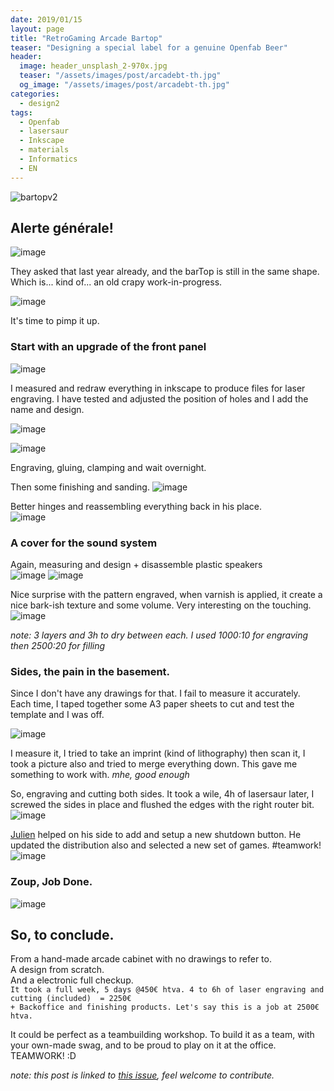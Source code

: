 ```yaml
---
date: 2019/01/15
layout: page
title: "RetroGaming Arcade Bartop"
teaser: "Designing a special label for a genuine Openfab Beer"
header:
  image: header_unsplash_2-970x.jpg
  teaser: "/assets/images/post/arcadebt-th.jpg"
  og_image: "/assets/images/post/arcadebt-th.jpg"
categories:
  - design2
tags:
  - Openfab
  - lasersaur
  - Inkscape
  - materials
  - Informatics
  - EN
---
```


![bartopv2](https://user-images.githubusercontent.com/12049360/51187850-01e2f180-18dd-11e9-9f76-1d9df48cb3f6.gif)

## Alerte générale! 
![image](https://user-images.githubusercontent.com/12049360/51194272-02828480-18eb-11e9-86dd-c8326ed798b2.png)

They asked that last year already, and the barTop is still in the same shape. Which is... kind of... an old crapy work-in-progress.  

![image](https://user-images.githubusercontent.com/12049360/50767774-6ae3bd00-127e-11e9-8915-d829ec443019.png)

It's time to pimp it up.

### Start with an upgrade of the front panel
![image](https://user-images.githubusercontent.com/12049360/50767845-b5653980-127e-11e9-908c-cbbd2bd3a593.png)

I measured and redraw everything in inkscape to produce files for laser engraving. I have tested and adjusted the position of holes and I add the name and design.  

![image](https://user-images.githubusercontent.com/12049360/50791291-b7042100-12c1-11e9-9c07-abc6c30ef8bd.png)

![image](https://user-images.githubusercontent.com/12049360/50791350-db5ffd80-12c1-11e9-90db-4ebd764b9c29.png)

Engraving, gluing, clamping and wait overnight.  

Then some finishing and sanding.
![image](https://user-images.githubusercontent.com/12049360/50826559-40583980-133c-11e9-83de-5d26bb6a1dfa.png)

Better hinges and reassembling everything back in his place.   
![image](https://user-images.githubusercontent.com/12049360/50849292-dc9f3200-1376-11e9-9e05-db47f9d26ed2.png)

### A cover for the sound system
Again, measuring and design + disassemble plastic speakers    
![image](https://user-images.githubusercontent.com/12049360/50968078-54d23880-14da-11e9-9230-595138c83b40.png)
![image](https://user-images.githubusercontent.com/12049360/51033834-f45bfd80-15a4-11e9-97b1-71e6deb348fa.png)

Nice surprise with the pattern engraved, when varnish is applied, it create a nice bark-ish texture and some volume. Very interesting on the touching.   
![image](https://user-images.githubusercontent.com/12049360/51033924-4735b500-15a5-11e9-806d-58dfe93efc0a.png)

_note: 3 layers and 3h to dry between each. I used 1000:10 for engraving then 2500:20 for filling_

### Sides, the pain in the basement.
Since I don't have any drawings for that. I fail to measure it accurately.  
Each time, I taped together some A3 paper sheets to cut and test the template and I was off.

![image](https://user-images.githubusercontent.com/12049360/50895638-ed978400-1406-11e9-9bd8-3b6680a6d9b6.png)

I measure it, I tried to take an imprint (kind of lithography) then scan it, I took a picture also and tried to merge everything down. This gave me something to work with. _mhe, good enough_  

So, engraving and cutting both sides. It took a wile, 4h of lasersaur later, I screwed the sides in place and flushed the edges with the right router bit.  
![image](https://user-images.githubusercontent.com/12049360/51190846-6903a480-18e3-11e9-8b1b-64b9f67a54ab.png)

[Julien](https://github.com/Jorgininho) helped on his side to add and setup a new shutdown button. He updated the distribution also and selected a new set of games. #teamwork!    
![image](https://user-images.githubusercontent.com/12049360/51034563-73523580-15a7-11e9-9235-bcd3a7aef771.png)


### Zoup, Job Done.
![image](https://user-images.githubusercontent.com/12049360/51034601-92e95e00-15a7-11e9-8bc8-ab67590f67e8.png)


So, to conclude.  
---
From a hand-made arcade cabinet with no drawings to refer to.  
A design from scratch.  
And a electronic full checkup.   
`It took a full week, 5 days @450€ htva. 4 to 6h of laser engraving and cutting (included)  = 2250€`  
`+ Backoffice and finishing products. Let's say this is a job at 2500€ htva. `

It could be perfect as a teambuilding workshop. To build it as a team, with your own-made swag, and to be proud to play on it at the office. TEAMWORK! :D  

*note: this post is linked to [this issue](https://github.com/openfab-lab/toolsDocs/issues/17), feel welcome to contribute.*
